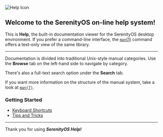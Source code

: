 ![Help Icon](/res/icons/32x32/app-help.png)

## Welcome to the SerenityOS on-line help system!

This is **Help**, the built-in documentation viewer for the SerenityOS desktop environment. If you prefer a command-line interface, the [`man`(1)](help://man/1/man) command offers a text-only view of the same library.

---

Documentation is divided into traditional Unix-style manual categories. Use the **Browse** tab on the left-hand side to navigate by category.

There's also a full-text search option under the **Search** tab.

If you want more information on the structure of the manual system, take a look at [`man(7)`](help://man/7/man).

### Getting Started
* [Keyboard Shortcuts](help://man/7/KeyboardShortcuts)
* [Tips and Tricks](help://man/7/Tips-and-Tricks)

---

Thank you for using ***SerenityOS Help!***